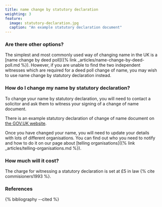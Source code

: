 ```yaml
---
title: name change by statutory declaration
weighting: 3
feature:
  image: statutory-declaration.jpg
  caption: "An example statutory declaration document"
---
```


### Are there other options?

The simplest and most commonly used way of changing name in the UK is a [name change by deed poll]({% link _articles/name-change-by-deed-poll.md %}). However, if you are unable to find the two independent witnesses which are required for a deed poll change of name, you may wish to use name change by statutory declaration instead.

### How do I change my name by statutory declaration?

To change your name by statutory declaration, you will need to contact a solicitor and ask them to witness your signing of a change of name document. 

There is an example statutory declaration of change of name document on [the GOV.UK website](https://assets.publishing.service.gov.uk/government/uploads/system/uploads/attachment_data/file/118854/19049-statutory-declaration.pdf).

Once you have changed your name, you will need to update your details with lots of different organisations. You can find out who you need to notify and how to do it on our page about [telling organisations]({% link _articles/telling-organisations.md %}).

### How much will it cost?

The charge for witnessing a statutory declaration is set at £5 in law {% cite commisioners1993 %}.

### References

{% bibliography --cited %}

